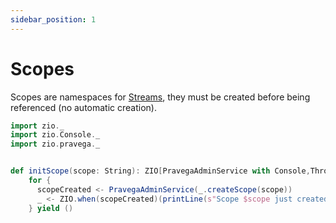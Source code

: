 ```yaml
---
sidebar_position: 1
---
```

# Scopes
Scopes are namespaces for [Streams](stream.md), they must be created before being referenced (no automatic creation).


```scala mdoc:invisible
import zio._
import zio.Console._
import zio.pravega._
```

```scala mdoc

def initScope(scope: String): ZIO[PravegaAdminService with Console,Throwable,Unit] =
    for {
      scopeCreated <- PravegaAdminService(_.createScope(scope))
      _ <- ZIO.when(scopeCreated)(printLine(s"Scope $scope just created"))
    } yield ()

```
